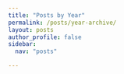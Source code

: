 ```yaml
---
title: "Posts by Year"
permalink: /posts/year-archive/
layout: posts
author_profile: false
sidebar:
  nav: "posts"

---
```

